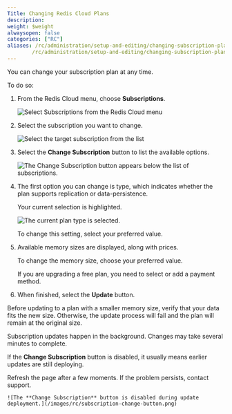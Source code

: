 ```yaml
---
Title: Changing Redis Cloud Plans
description:
weight: $weight
alwaysopen: false
categories: ["RC"]
aliases: /rc/administration/setup-and-editing/changing-subscription-plan/
        /rc/administration/setup-and-editing/changing-subscription-plan/
---
```

You can change your subscription plan at any time.

To do so:

1. From the Redis Cloud menu, choose **Subscriptions**.  

    ![Select **Subscriptions** from the Redis Cloud menu](/images/rc/subscription-menu-select.png)

1.  Select the subscription you want to change.

    ![Select the target subscription from the list](/images/rc/subscription-list-select.png)

1.  Select the **Change Subscription** button to list the available options.

    ![The **Change Subscription** button appears below the list of subscriptions.](/images/rc/subscription-change-button.png)


1.  The first option you can change is type, which indicates whether the plan supports replication or data-persistence.  

    Your current selection is highlighted.

    ![The current plan type is selected.](/images/rc/subscription-type-cache.png)

    To change this setting, select your preferred value.

1.  Available memory sizes are displayed, along with prices.  

    To change the memory size, choose your preferred value.

    If you are upgrading a free plan, you need to select or add a payment method.

1.  When finished, select the **Update** button.

Before updating to a plan with a smaller memory size, verify that your data fits the new size.  Otherwise, the update process will fail and the plan will remain at the original size.


Subscription updates happen in the background.  Changes may take several minutes to complete.  

If the **Change Subscription** button is disabled, it usually means earlier updates are still deploying.

Refresh the page after a few moments.  If the problem persists, contact support.

    ![The **Change Subscription** button is disabled during update deployment.](/images/rc/subscription-change-button.png)
